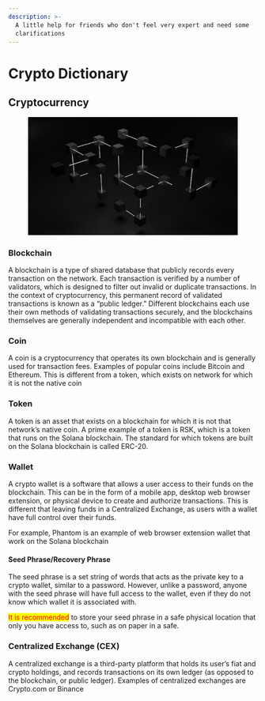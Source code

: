 ```yaml
---
description: >-
  A little help for friends who don't feel very expert and need some
  clarifications
---
```


# Crypto Dictionary

## Cryptocurrency <a href="#cryptocurrency" id="cryptocurrency"></a>

<figure><img src="../.gitbook/assets/shubham-dhage-R2HtYWs5-QA-unsplash.jpg" alt=""><figcaption></figcaption></figure>

### Blockchain <a href="#blockchain" id="blockchain"></a>

A blockchain is a type of shared database that publicly records every transaction on the network. Each transaction is verified by a number of validators, which is designed to filter out invalid or duplicate transactions. In the context of cryptocurrency, this permanent record of validated transactions is known as a “public ledger.” Different blockchains each use their own methods of validating transactions securely, and the blockchains themselves are generally independent and incompatible with each other.

### Coin <a href="#coin" id="coin"></a>

A coin is a cryptocurrency that operates its own blockchain and is generally used for transaction fees. Examples of popular coins include Bitcoin and Ethereum. This is different from a token, which exists on network for which it is not the native coin

### Token <a href="#token" id="token"></a>

A token is an asset that exists on a blockchain for which it is not that network’s native coin. A prime example of a token is RSK, which is a token that runs on the Solana blockchain. The standard for which tokens are built on the Solana blockchain is called ERC-20.

### Wallet <a href="#wallet" id="wallet"></a>

A crypto wallet is a software that allows a user access to their funds on the blockchain. This can be in the form of a mobile app, desktop web browser extension, or physical device to create and authorize transactions. This is different that leaving funds in a Centralized Exchange, as users with a wallet have full control over their funds.

For example, Phantom is an example of web browser extension wallet that work on the Solana blockchain

#### Seed Phrase/Recovery Phrase <a href="#seed-phraserecovery-phrase" id="seed-phraserecovery-phrase"></a>

The seed phrase is a set string of words that acts as the private key to a crypto wallet, similar to a password. However, unlike a password, anyone with the seed phrase will have full access to the wallet, even if they do not know which wallet it is associated with.

<mark style="color:red;">It is recommended</mark> to store your seed phrase in a safe physical location that only you have access to, such as on paper in a safe.

### Centralized Exchange (CEX) <a href="#centralized-exchange-cex" id="centralized-exchange-cex"></a>

A centralized exchange is a third-party platform that holds its user’s fiat and crypto holdings, and records transactions on its own ledger (as opposed to the blockchain, or public ledger). Examples of centralized exchanges are Crypto.com or Binance
